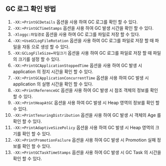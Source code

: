 ## GC 로그 확인 방법
1. `-XX:+PrintGCDetails` 옵션을 사용 하여 GC 로그를 확인 할 수 있다.
2. `-XX:+PrintGCTimeStamps` 옵션을 사용 하여 GC 발생 시간을 확인 할 수 있다.
3. `-Xloggc:파일경로` 옵션을 사용 하여 GC 로그를 파일로 저장 할 수 있다.
4. `-XX:+UseGCLogFileRotation` 옵션을 사용 하여 GC 로그를 파일로 저장 할 때 파일을 자동 으로 생성 할 수 있다.
5. `-XX:GCLogFileSize=파일크기` 옵션을 사용 하여 GC 로그를 파일로 저장 할 때 파일의 크기를 설정 할 수 있다.
6. `-XX:+PrintGCApplicationStoppedTime` 옵션을 사용 하여 GC 발생 시 application 의 정지 시간을 확인 할 수 있다.
7. `-XX:+PrintGCApplicationConcurrentTime` 옵션을 사용 하여 GC 발생 시 application 의 실행 시간을 확인 할 수 있다.
8. `-XX:+PrintReferenceGC` 옵션을 사용 하여 GC 발생 시 참조 객체의 정보를 확인 할 수 있다.
9. `-XX:+PrintHeapAtGC` 옵션을 사용 하여 GC 발생 시 Heap 영역의 정보를 확인 할 수 있다.
10. `-XX:+PrintTenuringDistribution` 옵션을 사용 하여 GC 발생 시 객체의 Age 를 확인 할 수 있다.
11. `-XX:+PrintAdaptiveSizePolicy` 옵션을 사용 하여 GC 발생 시 Heap 영역의 크기를 확인 할 수 있다.
12. `-XX:+PrintPromotionFailure` 옵션을 사용 하여 GC 발생 시 Promotion 실패 정보를 확인 할 수 있다.
13. `-XX:+PrintGCTaskTimeStamps` 옵션을 사용 하여 GC 발생 시 GC Task 의 시간을 확인 할 수 있다.